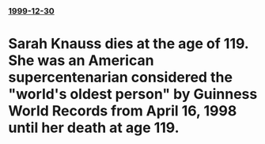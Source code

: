### [1999-12-30](/news/1999/12/30/index.md)

#  Sarah Knauss dies at the age of 119. She was an American supercentenarian considered the "world's oldest person" by Guinness World Records from April 16, 1998 until her death at age 119.



